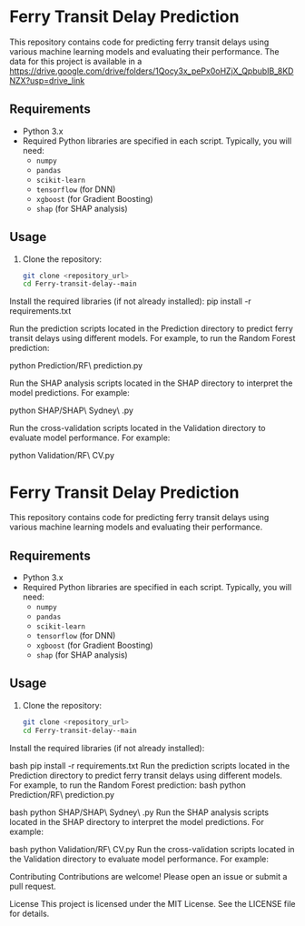 # Ferry Transit Delay Prediction

This repository contains code for predicting ferry transit delays using various machine learning models and evaluating their performance. The data for this project is available in a https://drive.google.com/drive/folders/1Qocy3x_pePx0oHZjX_QpbubIB_8KDNZX?usp=drive_link


## Requirements

- Python 3.x
- Required Python libraries are specified in each script. Typically, you will need:
  - `numpy`
  - `pandas`
  - `scikit-learn`
  - `tensorflow` (for DNN)
  - `xgboost` (for Gradient Boosting)
  - `shap` (for SHAP analysis)

## Usage

1. Clone the repository:

   ```bash
   git clone <repository_url>
   cd Ferry-transit-delay--main

Install the required libraries (if not already installed):
pip install -r requirements.txt

Run the prediction scripts located in the Prediction directory to predict ferry transit delays using different models. For example, to run the Random Forest prediction:

python Prediction/RF\ prediction.py

Run the SHAP analysis scripts located in the SHAP directory to interpret the model predictions. For example:

python SHAP/SHAP\ Sydney\ .py

Run the cross-validation scripts located in the Validation directory to evaluate model performance. For example:

python Validation/RF\ CV.py

# Ferry Transit Delay Prediction

This repository contains code for predicting ferry transit delays using various machine learning models and evaluating their performance.


## Requirements

- Python 3.x
- Required Python libraries are specified in each script. Typically, you will need:
  - `numpy`
  - `pandas`
  - `scikit-learn`
  - `tensorflow` (for DNN)
  - `xgboost` (for Gradient Boosting)
  - `shap` (for SHAP analysis)

## Usage

1. Clone the repository:

   ```bash
   git clone <repository_url>
   cd Ferry-transit-delay--main
Install the required libraries (if not already installed):

bash
pip install -r requirements.txt
Run the prediction scripts located in the Prediction directory to predict ferry transit delays using different models. For example, to run the Random Forest prediction:
bash
python Prediction/RF\ prediction.py

bash
python SHAP/SHAP\ Sydney\ .py
Run the SHAP analysis scripts located in the SHAP directory to interpret the model predictions. For example:


bash
python Validation/RF\ CV.py
Run the cross-validation scripts located in the Validation directory to evaluate model performance. For example:

Contributing
Contributions are welcome! Please open an issue or submit a pull request.

License
This project is licensed under the MIT License. See the LICENSE file for details.


